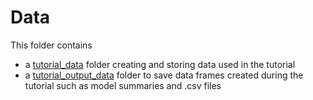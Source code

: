 
# Data

This folder contains

* a [tutorial_data](https://github.com/EdDataScienceEES/tutorial-Alexknob/tree/master/Data/tutorial_data) folder creating and storing data used in the tutorial
* a [tutorial_output_data](https://github.com/EdDataScienceEES/tutorial-Alexknob/tree/master/Data/tutorial_output_data) folder to save data frames created during the tutorial such as model summaries and .csv files
